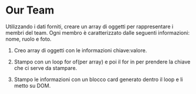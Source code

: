 # Our Team

Utilizzando i dati forniti, creare un array di oggetti per rappresentare i membri del team.
Ogni membro è caratterizzato dalle seguenti informazioni: nome, ruolo e foto.

1. Creo array di oggetti con le informazioni chiave:valore. 

2. Stampo con un loop for of(per array) e poi il for in per prendere la chiave che ci serve da stampare. 

3. Stampo le informazioni con un blocco card generato dentro il loop e li metto su DOM.